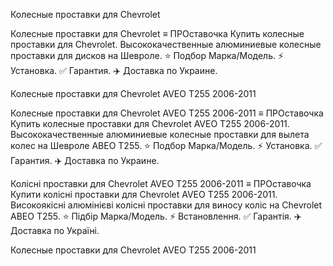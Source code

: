 Колесные проставки для Chevrolet

Колесные проставки для Chevrolet ≡ ПРОставочка
Купить колесные проставки для Chevrolet. Высококачественные алюминиевые колесные проставки для дисков на Шевроле. ⭐ Подбор Марка/Модель. ⚡ Установка. ✅ Гарантия. ✈️ Доставка по Украине.



Колесные проставки для Chevrolet AVEO T255 2006-2011

Колесные проставки для Chevrolet AVEO T255 2006-2011 ≡ ПРОставочка
Купить колесные проставки для Chevrolet AVEO T255 2006-2011. Высококачественные алюминиевые колесные проставки для вылета колес на Шевроле АВЕО T255. ⭐ Подбор Марка/Модель. ⚡ Установка. ✅ Гарантия. ✈️ Доставка по Украине.

Колісні проставки для Chevrolet AVEO T255 2006-2011 ≡ ПРОставочка
Купити колісні проставки для Chevrolet AVEO T255 2006-2011. Високоякісні алюмінієві колісні проставки для виносу коліс на Chevrolet АВЕО T255. ⭐ Підбір Марка/Модель. ⚡ Встановлення. ✅ Гарантія. ✈️ Доставка по Україні.

Колесные проставки для Chevrolet AVEO T255 2006-2011
